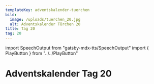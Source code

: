 ```yaml
---
templateKey: adventskalender-tuerchen
bild:
  image: /uploads/tuerchen_20.jpg
  alt: Adventskalender Türchen 20
title: Tag 20
tag: 20
---
```


import SpeechOutput from "gatsby-mdx-tts/SpeechOutput"
import { PlayButton } from "../../PlayButton"

<SpeechOutput id="adventskalender-tag-20" customPlayButton={PlayButton}>

# Adventskalender Tag 20

</SpeechOutput>

